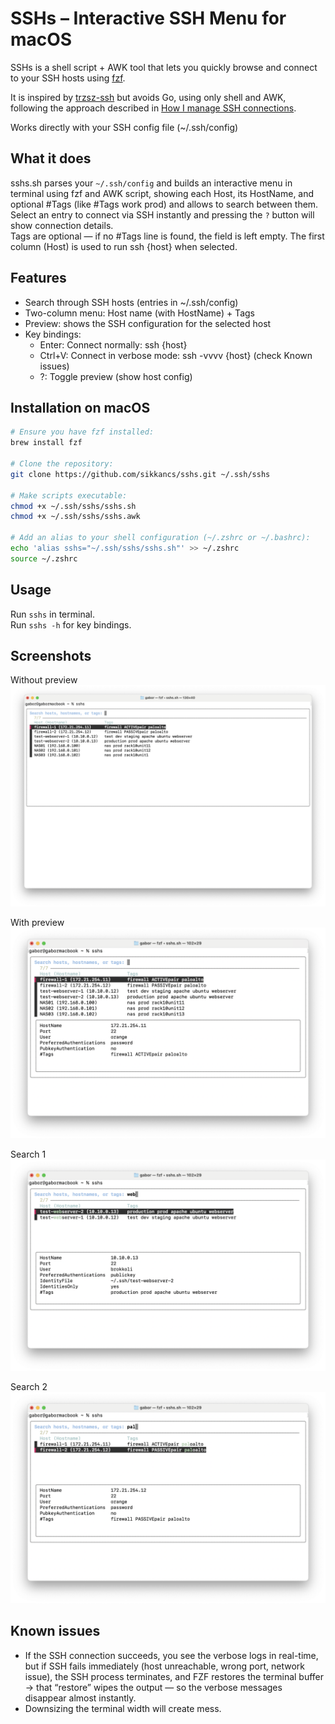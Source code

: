 # SSHs – Interactive SSH Menu for macOS

SSHs is a shell script + AWK tool that lets you quickly browse and connect to your SSH hosts using [fzf](https://github.com/junegunn/fzf).  

It is inspired by [trzsz-ssh](https://github.com/trzsz/trzsz-ssh) but avoids Go, using only shell and AWK, following the approach described in [How I manage SSH connections](https://hiphish.github.io/blog/2020/05/23/how-i-manage-ssh-connections/).  

Works directly with your SSH config file (~/.ssh/config)

## What it does
sshs.sh parses your `~/.ssh/config` and builds an interactive menu in terminal using fzf and AWK script, showing each Host, its HostName, and optional #Tags (like #Tags work prod) and allows to search between them.  
Select an entry to connect via SSH instantly and pressing the `?` button will show connection details.  
Tags are optional — if no #Tags line is found, the field is left empty.
The first column (Host) is used to run ssh {host} when selected.

## Features
- Search through SSH hosts (entries in ~/.ssh/config)
- Two-column menu: Host name (with HostName) + Tags
- Preview: shows the SSH configuration for the selected host
- Key bindings:
    - Enter: Connect normally: ssh {host}
    - Ctrl+V: Connect in verbose mode: ssh -vvvv {host} (check Known issues)
    - ?: Toggle preview (show host config)


## Installation on macOS

```bash
# Ensure you have fzf installed:
brew install fzf

# Clone the repository:
git clone https://github.com/sikkancs/sshs.git ~/.ssh/sshs

# Make scripts executable:
chmod +x ~/.ssh/sshs/sshs.sh
chmod +x ~/.ssh/sshs/sshs.awk

# Add an alias to your shell configuration (~/.zshrc or ~/.bashrc):
echo 'alias sshs="~/.ssh/sshs/sshs.sh"' >> ~/.zshrc
source ~/.zshrc
```

## Usage
Run `sshs` in terminal.  
Run `sshs -h` for key bindings.

## Screenshots

Without preview
![without-preview.png](https://github.com/sikkancs/sshs/blob/main/screenshots/without-preview.png)

With preview
![with-preview.png](https://github.com/sikkancs/sshs/blob/main/screenshots/with-preview.png)

Search 1
![search-for-hostname](https://github.com/sikkancs/sshs/blob/main/screenshots/search-for-hostname.png)

Search 2
![search-for-tag](https://github.com/sikkancs/sshs/blob/main/screenshots/search-for-tag.png)


## Known issues
- If the SSH connection succeeds, you see the verbose logs in real-time, but if SSH fails immediately (host unreachable, wrong port, network issue), the SSH process terminates, and FZF restores the terminal buffer -> that “restore” wipes the output — so the verbose messages disappear almost instantly.
- Downsizing the terminal width will create mess.
